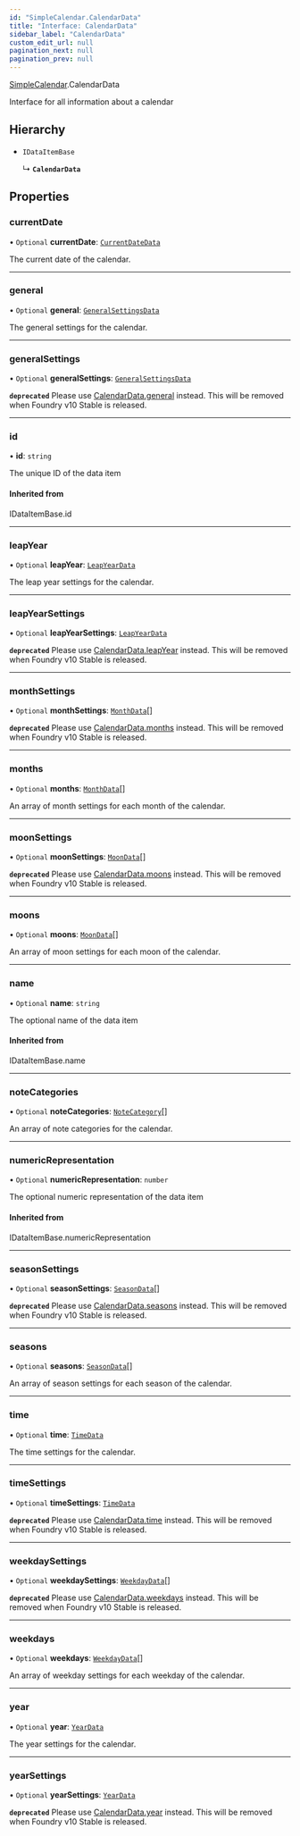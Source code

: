 ```yaml
---
id: "SimpleCalendar.CalendarData"
title: "Interface: CalendarData"
sidebar_label: "CalendarData"
custom_edit_url: null
pagination_next: null
pagination_prev: null
---
```


[SimpleCalendar](../namespaces/SimpleCalendar.md).CalendarData

Interface for all information about a calendar

## Hierarchy

- `IDataItemBase`

  ↳ **`CalendarData`**

## Properties

### currentDate

• `Optional` **currentDate**: [`CurrentDateData`](SimpleCalendar.CurrentDateData.md)

The current date of the calendar.

___

### general

• `Optional` **general**: [`GeneralSettingsData`](SimpleCalendar.GeneralSettingsData.md)

The general settings for the calendar.

___

### generalSettings

• `Optional` **generalSettings**: [`GeneralSettingsData`](SimpleCalendar.GeneralSettingsData.md)

**`deprecated`** Please use [CalendarData.general](SimpleCalendar.CalendarData.md#general) instead. This will be removed when Foundry v10 Stable is released.

___

### id

• **id**: `string`

The unique ID of the data item

#### Inherited from

IDataItemBase.id

___

### leapYear

• `Optional` **leapYear**: [`LeapYearData`](SimpleCalendar.LeapYearData.md)

The leap year settings for the calendar.

___

### leapYearSettings

• `Optional` **leapYearSettings**: [`LeapYearData`](SimpleCalendar.LeapYearData.md)

**`deprecated`** Please use [CalendarData.leapYear](SimpleCalendar.CalendarData.md#leapyear) instead. This will be removed when Foundry v10 Stable is released.

___

### monthSettings

• `Optional` **monthSettings**: [`MonthData`](SimpleCalendar.MonthData.md)[]

**`deprecated`** Please use [CalendarData.months](SimpleCalendar.CalendarData.md#months) instead. This will be removed when Foundry v10 Stable is released.

___

### months

• `Optional` **months**: [`MonthData`](SimpleCalendar.MonthData.md)[]

An array of month settings for each month of the calendar.

___

### moonSettings

• `Optional` **moonSettings**: [`MoonData`](SimpleCalendar.MoonData.md)[]

**`deprecated`** Please use [CalendarData.moons](SimpleCalendar.CalendarData.md#moons) instead. This will be removed when Foundry v10 Stable is released.

___

### moons

• `Optional` **moons**: [`MoonData`](SimpleCalendar.MoonData.md)[]

An array of moon settings for each moon of the calendar.

___

### name

• `Optional` **name**: `string`

The optional name of the data item

#### Inherited from

IDataItemBase.name

___

### noteCategories

• `Optional` **noteCategories**: [`NoteCategory`](SimpleCalendar.NoteCategory.md)[]

An array of note categories for the calendar.

___

### numericRepresentation

• `Optional` **numericRepresentation**: `number`

The optional numeric representation of the data item

#### Inherited from

IDataItemBase.numericRepresentation

___

### seasonSettings

• `Optional` **seasonSettings**: [`SeasonData`](SimpleCalendar.SeasonData.md)[]

**`deprecated`** Please use [CalendarData.seasons](SimpleCalendar.CalendarData.md#seasons) instead. This will be removed when Foundry v10 Stable is released.

___

### seasons

• `Optional` **seasons**: [`SeasonData`](SimpleCalendar.SeasonData.md)[]

An array of season settings for each season of the calendar.

___

### time

• `Optional` **time**: [`TimeData`](SimpleCalendar.TimeData.md)

The time settings for the calendar.

___

### timeSettings

• `Optional` **timeSettings**: [`TimeData`](SimpleCalendar.TimeData.md)

**`deprecated`** Please use [CalendarData.time](SimpleCalendar.CalendarData.md#time) instead. This will be removed when Foundry v10 Stable is released.

___

### weekdaySettings

• `Optional` **weekdaySettings**: [`WeekdayData`](SimpleCalendar.WeekdayData.md)[]

**`deprecated`** Please use [CalendarData.weekdays](SimpleCalendar.CalendarData.md#weekdays) instead. This will be removed when Foundry v10 Stable is released.

___

### weekdays

• `Optional` **weekdays**: [`WeekdayData`](SimpleCalendar.WeekdayData.md)[]

An array of weekday settings for each weekday of the calendar.

___

### year

• `Optional` **year**: [`YearData`](SimpleCalendar.YearData.md)

The year settings for the calendar.

___

### yearSettings

• `Optional` **yearSettings**: [`YearData`](SimpleCalendar.YearData.md)

**`deprecated`** Please use [CalendarData.year](SimpleCalendar.CalendarData.md#year) instead. This will be removed when Foundry v10 Stable is released.
